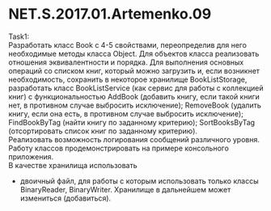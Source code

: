 # NET.S.2017.01.Artemenko.09
Task1:    
Разработать класс Book с 4-5 свойствами, переопределив для него необходимые методы класса Object. 
Для объектов класса реализовать отношения эквивалентности и порядка. 
Для выполнения основных операций со списком книг, который можно загрузить и, если возникнет необходимость, сохранить в некоторое хранилище BookListStorage, 
разработать класс BookListService (как сервис для работы с коллекцией книг) с функциональностью AddBook (добавить книгу, если такой книги нет, в противном случае выбросить исключение); 
RemoveBook (удалить книгу, если она есть, в противном случае выбросить исключение); FindBookByTag (найти книгу по заданному критерию); 
SortBooksByTag (отсортировать список книг по заданному критерию).     
Реализовать возможность логирования сообщений различного уровня.    
Работу классов продемонстрировать на примере консольного приложения.    
В качестве хранилища использовать
- двоичный файл, для работы с которым использовать только классы BinaryReader, BinaryWriter. 
Хранилище в дальнейшем может измениться (добавиться).
